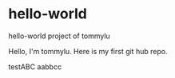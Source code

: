 # hello-world
hello-world project of tommylu

Hello, I'm tommylu. Here is my first git hub repo.

testABC
aabbcc